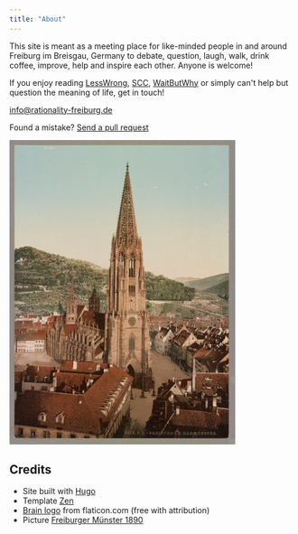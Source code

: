 ```yaml
---
title: "About"
---
```


This site is meant as a meeting place for like-minded people in and around Freiburg im Breisgau, Germany to debate, question, laugh, walk, drink coffee, improve, help and inspire each other. Anyone is welcome!

<!--more-->

If you enjoy reading [LessWrong](https://www.lesswrong.com/), [SCC](https://slatestarcodex.com/), [WaitButWhy](https://waitbutwhy.com/) or simply can't help but question the meaning of life, get in touch!

info@rationality-freiburg.de

Found a mistake? [Send a pull request](https://github.com/omarkohl/rationality-freiburg.de)

![Freiburger Münster 1890](muenster.jpg 'Freiburger Münster 1890')

## Credits

* Site built with [Hugo](https://gohugo.io)
* Template [Zen](https://github.com/frjo/hugo-theme-zen)
* [Brain logo](https://www.flaticon.com/premium-icon/brain_3288930) from flaticon.com (free with attribution)
* Picture [Freiburger Münster 1890](https://commons.wikimedia.org/wiki/File:Freiburg_I.B._Das_M%C3%BCnster_LCCN2017660060.jpg)
